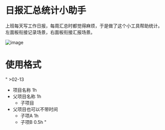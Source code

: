 # 日报汇总统计小助手
上班每天写工作日报，每周汇总时都觉得麻烦，于是做了这个小工具帮助统计。
左面板衔接记录场景，右面板衔接汇报场景。

![image](https://github.com/user-attachments/assets/17a818e9-ed0a-4f80-9186-272241860de7)

# 使用格式
" >02-13
- 项目名称 1h
- 父项目名称 1h
  * 子项目
- 父项目也可以不带时间
  * 子项A 1h
  * 子项B 0.5h "
 
